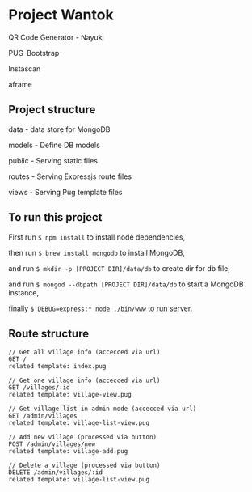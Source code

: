 # Project Wantok

QR Code Generator - Nayuki

PUG-Bootstrap

Instascan

aframe

## Project structure

data - data store for MongoDB

models - Define DB models

public - Serving static files

routes - Serving Expressjs route files

views - Serving Pug template files

## To run this project

First run `$ npm install` to install node dependencies,

then run `$ brew install mongodb` to install MongoDB,

and run `$ mkdir -p [PROJECT DIR]/data/db` to create dir for db file,

and run `$ mongod --dbpath [PROJECT DIR]/data/db` to start a MongoDB instance,

finally `$ DEBUG=express:* node ./bin/www` to run server.

## Route structure

```
// Get all village info (accecced via url)
GET /
related template: index.pug

// Get one village info (accecced via url)
GET /villages/:id 
related template: village-view.pug

// Get village list in admin mode (accecced via url)
GET /admin/villages
related template: village-list-view.pug

// Add new village (processed via button)
POST /admin/villages/new
related template: village-add.pug

// Delete a village (processed via button)
DELETE /admin/villages/:id
related template: village-list-view.pug

```